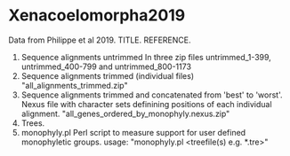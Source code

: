 # Xenacoelomorpha2019

Data from Philippe et al 2019.  TITLE. REFERENCE.

1. Sequence alignments untrimmed
  In three zip files untrimmed_1-399, untrimmed_400-799 and untrimmed_800-1173
2. Sequence alignments trimmed (individual files)
  "all_alignments_trimmed.zip"
3. Sequence alignments trimmed and concatenated from 'best' to 'worst'.
  Nexus file with character sets definining positions of each individual alignment.
  "all_genes_ordered_by_monophyly.nexus.zip"
3. Trees.
4. monophyly.pl  Perl script to measure support for user defined monophyletic groups.
  usage: "monophyly.pl <file with clades defined> <treefile(s) e.g. \*.tre>"

